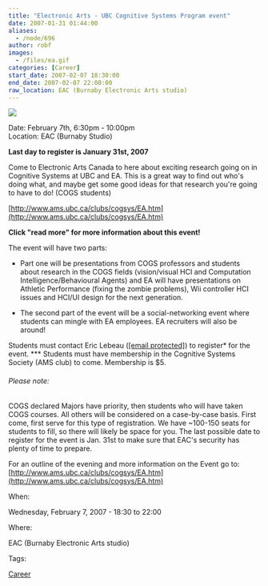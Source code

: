 ```yaml
---
title: "Electronic Arts - UBC Cognitive Systems Program event"
date: 2007-01-31 01:44:00
aliases:
  - /node/696
author: robf
images:
  - /files/ea.gif
categories: [Career]
start_date: 2007-02-07 18:30:00
end_date: 2007-02-07 22:00:00
raw_location: EAC (Burnaby Electronic Arts studio)
---
```


![](/files/ea.gif)

Date: February 7th, 6:30pm - 10:00pm \
Location: EAC (Burnaby Studio)

**Last day to register is January 31st, 2007**

Come to Electronic Arts Canada to here about
exciting research going on in Cognitive Systems
at UBC and EA. This is a great way to find out who's doing what,
and maybe get some good ideas for that research you're going
to have to do! (COGS students)

[http://www.ams.ubc.ca/clubs/cogsys/EA.htm](http://www.ams.ubc.ca/clubs/cogsys/EA.htm)

**Click "read more" for more information about this event!**

The event will have two parts:

- Part one will be presentations from COGS professors and students about research
  in the COGS fields (vision/visual HCI and Computation Intelligence/Behavioural Agents)
  and EA will have presentations on Athletic Performance (fixing the zombie problems),
  Wii controller HCI issues and HCI/UI design for the next generation.

- The second part of the event will be a social-networking event where students can
  mingle with EA employees. EA recruiters will also be around!

Students must contact Eric Lebeau ([\[email protected\]](/cdn-cgi/l/email-protection)) to register\* for the event.
\*\*\* Students must have membership in the Cognitive Systems Society (AMS club) to come.
Membership is $5.

###### Please note:

COGS declared Majors have priority, then students who will have taken COGS courses.
All others will be considered on a case-by-case basis. First come, first serve for
this type of registration. We have ~100-150 seats for students to fill, so there
will likely be space for you. The last possible date to register for the event is
Jan. 31st to make sure that EAC's security has plenty of time to prepare.

For an outline of the evening and more information on the Event go to: [http://www.ams.ubc.ca/clubs/cogsys/EA.htm](http://www.ams.ubc.ca/clubs/cogsys/EA.htm)

When:

Wednesday, February 7, 2007 - 18:30 to 22:00

Where:

EAC (Burnaby Electronic Arts studio)

Tags:

[Career](/career)
